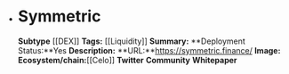 - # Symmetric
  **Subtype** [[DEX]]
  **Tags:** [[Liquidity]]
  **Summary:**
  **Deployment Status:**Yes
  **Description:**
  **URL:**https://symmetric.finance/
  **Image:**
  **Ecosystem/chain:**[[Celo]]
  **Twitter**
  **Community**
  **Whitepaper**